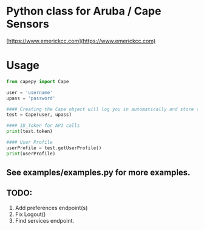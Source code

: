 # Python class for Aruba / Cape Sensors
[https://www.emerickcc.com](https://www.emerickcc.com)

# Usage
```python
from capepy import Cape

user = 'username'
upass = 'password'

#### Creating the Cape object will log you in automatically and store the API token.
test = Cape(user, upass)

#### ID_Token for API calls
print(test.token)

#### User Profile
userProfile = test.getUserProfile()
print(userProfile)
```

## See examples/examples.py for more examples.

## TODO:
1. Add preferences endpoint(s)
2. Fix Logout()
3. Find services endpoint.